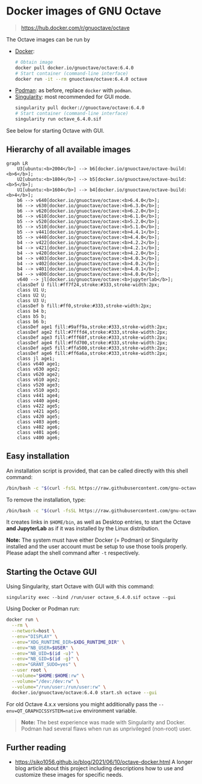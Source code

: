 # Docker images of GNU Octave

> https://hub.docker.com/r/gnuoctave/octave

The Octave images can be run by
- [Docker](https://www.docker.com/):
  ```sh
  # Obtain image
  docker pull docker.io/gnuoctave/octave:6.4.0
  # Start container (command-line interface)
  docker run -it --rm gnuoctave/octave:6.4.0 octave
  ```
- [Podman](https://podman.io/): as before, replace `docker` with `podman`.
- [Singularity](https://sylabs.io/singularity/): most recommended for GUI mode.
  ```sh
  singularity pull docker://gnuoctave/octave:6.4.0
  # Start container (command-line interface)
  singularity run octave_6.4.0.sif
  ```

See below for starting Octave with GUI.


## Hierarchy of all available images

```mermaid
graph LR
    U3[ubuntu:<b>2004</b>] --> b6[docker.io/gnuoctave/octave-build:<b>6</b>];
    U2[ubuntu:<b>1804</b>] --> b5[docker.io/gnuoctave/octave-build:<b>5</b>];
    U1[ubuntu:<b>1604</b>] --> b4[docker.io/gnuoctave/octave-build:<b>4</b>];
    b6 --> v640[docker.io/gnuoctave/octave:<b>6.4.0</b>];
    b6 --> v630[docker.io/gnuoctave/octave:<b>6.3.0</b>];
    b6 --> v620[docker.io/gnuoctave/octave:<b>6.2.0</b>];
    b6 --> v610[docker.io/gnuoctave/octave:<b>6.1.0</b>];
    b5 --> v520[docker.io/gnuoctave/octave:<b>5.2.0</b>];
    b5 --> v510[docker.io/gnuoctave/octave:<b>5.1.0</b>];
    b5 --> v441[docker.io/gnuoctave/octave:<b>4.4.1</b>];
    b5 --> v440[docker.io/gnuoctave/octave:<b>4.4.0</b>];
    b4 --> v422[docker.io/gnuoctave/octave:<b>4.2.2</b>];
    b4 --> v421[docker.io/gnuoctave/octave:<b>4.2.1</b>];
    b4 --> v420[docker.io/gnuoctave/octave:<b>4.2.0</b>];
    b4 --> v403[docker.io/gnuoctave/octave:<b>4.0.3</b>];
    b4 --> v402[docker.io/gnuoctave/octave:<b>4.0.2</b>];
    b4 --> v401[docker.io/gnuoctave/octave:<b>4.0.1</b>];
    b4 --> v400[docker.io/gnuoctave/octave:<b>4.0.0</b>];
    v640 --> jl[docker.io/gnuoctave/octave:<b>jupyterlab</b>];
    classDef U fill:#ff7f24,stroke:#333,stroke-width:2px;
    class U1 U;
    class U2 U;
    class U3 U;
    classDef b fill:#ff0,stroke:#333,stroke-width:2px;
    class b4 b;
    class b5 b;
    class b6 b;
    classDef age1 fill:#9aff9a,stroke:#333,stroke-width:2px;
    classDef age2 fill:#7fffd4,stroke:#333,stroke-width:2px;
    classDef age3 fill:#fff68f,stroke:#333,stroke-width:2px;
    classDef age4 fill:#ffd700,stroke:#333,stroke-width:2px;
    classDef age5 fill:#ffa500,stroke:#333,stroke-width:2px;
    classDef age6 fill:#ff6a6a,stroke:#333,stroke-width:2px;
    class jl age1;
    class v640 age1;
    class v630 age2;
    class v620 age2;
    class v610 age2;
    class v520 age3;
    class v510 age3;
    class v441 age4;
    class v440 age4;
    class v422 age5;
    class v421 age5;
    class v420 age5;
    class v403 age6;
    class v402 age6;
    class v401 age6;
    class v400 age6;
```

## Easy installation

An installation script is provided,
that can be called directly with this shell command:
```bash
/bin/bash -c "$(curl -fsSL https://raw.githubusercontent.com/gnu-octave/docker/main/install.sh)" install -t singularity
```
To remove the installation, type:
```bash
/bin/bash -c "$(curl -fsSL https://raw.githubusercontent.com/gnu-octave/docker/main/install.sh)" install -u -t singularity
```
It creates links in `$HOME/bin`,
as well as Desktop entries,
to start the Octave **and JupyterLab**
as if it was installed by the Linux distribution.

**Note:** The system must have either Docker (= Podman) or Singularity
installed and the user account must be setup to use those tools properly.
Please adapt the shell command after `-t` respectively.


## Starting the Octave GUI

Using Singularity, start Octave with GUI with this command:
```
singularity exec --bind /run/user octave_6.4.0.sif octave --gui
```

Using Docker or Podman run:
```sh
docker run \
  --rm \
  --network=host \
  --env="DISPLAY" \
  --env="XDG_RUNTIME_DIR=$XDG_RUNTIME_DIR" \
  --env="NB_USER=$USER" \
  --env="NB_UID=$(id -u)" \
  --env="NB_GID=$(id -g)" \
  --env="GRANT_SUDO=yes" \
  --user root \
  --volume="$HOME:$HOME:rw" \
  --volume="/dev:/dev:rw" \
  --volume="/run/user:/run/user:rw" \
  docker.io/gnuoctave/octave:6.4.0 start.sh octave --gui
```

For old Octave 4.x.x versions you might additionally pass the
`--env=QT_GRAPHICSSYSTEM=native` environment variable.

> **Note:** The best experience was made with Singularity and Docker.
> Podman had several flaws when run as unprivileged (non-root) user.


## Further reading

- <https://siko1056.github.io/blog/2021/06/10/octave-docker.html>
  A longer blog article about this project including descriptions how to use
  and customize these images for specific needs.
